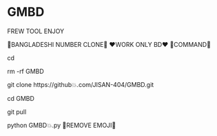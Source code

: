 # GMBD
FREW TOOL ENJOY

💛BANGLADESHI NUMBER CLONE💛
❤️WORK ONLY BD❤️
💚COMMAND💚

cd

rm -rf GMBD

git clone https://github💥.com/JISAN-404/GMBD.git

cd GMBD 

git pull

python GMBD💥.py
🚫REMOVE EMOJI🚫
